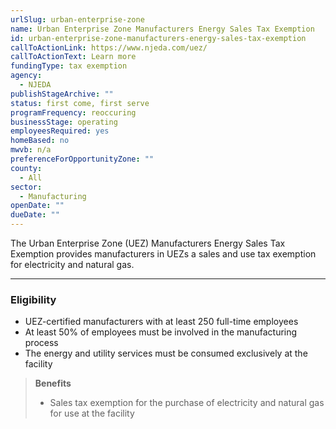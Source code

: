 ```yaml
---
urlSlug: urban-enterprise-zone
name: Urban Enterprise Zone Manufacturers Energy Sales Tax Exemption
id: urban-enterprise-zone-manufacturers-energy-sales-tax-exemption
callToActionLink: https://www.njeda.com/uez/
callToActionText: Learn more
fundingType: tax exemption
agency:
  - NJEDA
publishStageArchive: ""
status: first come, first serve
programFrequency: reoccuring
businessStage: operating
employeesRequired: yes
homeBased: no
mwvb: n/a
preferenceForOpportunityZone: ""
county:
  - All
sector:
  - Manufacturing
openDate: ""
dueDate: ""
---
```


The Urban Enterprise Zone (UEZ) Manufacturers Energy Sales Tax Exemption provides manufacturers in UEZs a sales and use tax exemption for electricity and natural gas.

---

### Eligibility

- UEZ-certified manufacturers with at least 250 full-time employees
- At least 50% of employees must be involved in the manufacturing process
- The energy and utility services must be consumed exclusively at the facility

> **Benefits**
>
> - Sales tax exemption for the purchase of electricity and natural gas for use at the facility
